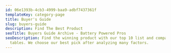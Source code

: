 ```yaml
---
id: 06e1393b-4cb3-4999-baa9-adbf7437361f
templateKey: category-page
title: Buyer's Guide
slug: buyers-guide
description: Find The Best Product
seoTitle: Buyers Guide Archive - Battery Powered Pros
seoDescription: Find the winning product with our top 10 list and comparison
  tables. We choose our best pick after analyzing many factors.
---
```

